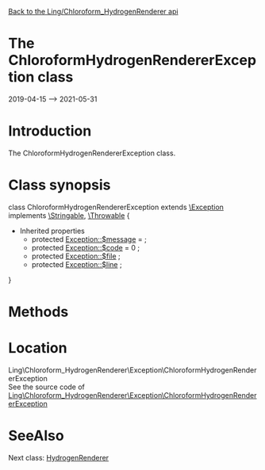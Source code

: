 [Back to the Ling/Chloroform_HydrogenRenderer api](https://github.com/lingtalfi/Chloroform_HydrogenRenderer/blob/master/doc/api/Ling/Chloroform_HydrogenRenderer.md)



The ChloroformHydrogenRendererException class
================
2019-04-15 --> 2021-05-31






Introduction
============

The ChloroformHydrogenRendererException class.



Class synopsis
==============


class <span class="pl-k">ChloroformHydrogenRendererException</span> extends [\Exception](http://php.net/manual/en/class.exception.php) implements [\Stringable](https://wiki.php.net/rfc/stringable), [\Throwable](http://php.net/manual/en/class.throwable.php) {

- Inherited properties
    - protected  [Exception::$message](#property-message) =  ;
    - protected  [Exception::$code](#property-code) = 0 ;
    - protected  [Exception::$file](#property-file) ;
    - protected  [Exception::$line](#property-line) ;

}






Methods
==============






Location
=============
Ling\Chloroform_HydrogenRenderer\Exception\ChloroformHydrogenRendererException<br>
See the source code of [Ling\Chloroform_HydrogenRenderer\Exception\ChloroformHydrogenRendererException](https://github.com/lingtalfi/Chloroform_HydrogenRenderer/blob/master/Exception/ChloroformHydrogenRendererException.php)



SeeAlso
==============
Next class: [HydrogenRenderer](https://github.com/lingtalfi/Chloroform_HydrogenRenderer/blob/master/doc/api/Ling/Chloroform_HydrogenRenderer/HydrogenRenderer.md)<br>
